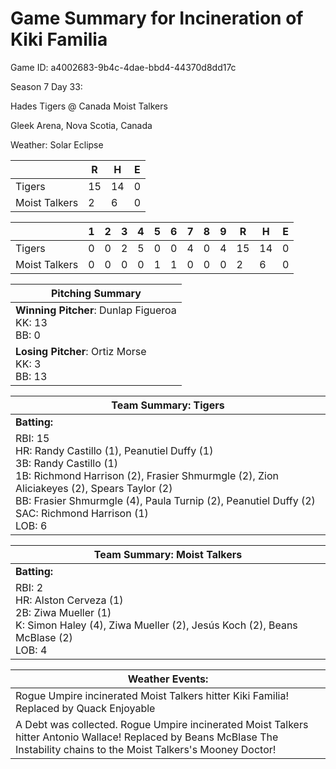 # Game Summary for Incineration of Kiki Familia

Game ID: a4002683-9b4c-4dae-bbd4-44370d8dd17c

Season 7 Day 33:

Hades Tigers @ Canada Moist Talkers

Gleek Arena, Nova Scotia, Canada

Weather: Solar Eclipse



|  | R | H | E |
| --- | --- | --- | --- |
| Tigers |  15 |  14 |   0 | 
| Moist Talkers |   2 |   6 |   0 | 


|  |   1 |   2 |   3 |   4 |   5 |   6 |   7 |   8 |   9 |  R | H | E |
| --- | --- | --- | --- | --- | --- | --- | --- | --- | --- | --- | --- | --- |
| Tigers |   0 |   0 |   2 |   5 |   0 |   0 |   4 |   0 |   4 |  15 |  14 |   0 | 
| Moist Talkers |   0 |   0 |   0 |   0 |   1 |   1 |   0 |   0 |   0 |   2 |   6 |   0 | 


| Pitching Summary |
| --- |
| **Winning Pitcher**: Dunlap Figueroa<br />KK: 13<br />BB: 0 |
| **Losing Pitcher**: Ortiz Morse<br />KK: 3<br />BB: 13 |


| Team Summary: Tigers |
| --- |
| **Batting:** |
| RBI: 15 <br />HR: Randy Castillo (1), Peanutiel Duffy (1) <br />3B: Randy Castillo (1) <br />1B: Richmond Harrison (2), Frasier Shmurmgle (2), Zion Aliciakeyes (2), Spears Taylor (2) <br />BB: Frasier Shmurmgle (4), Paula Turnip (2), Peanutiel Duffy (2) <br />SAC: Richmond Harrison (1) <br />LOB: 6 |


| Team Summary: Moist Talkers |
| --- |
| **Batting:** |
| RBI: 2 <br />HR: Alston Cerveza (1) <br />2B: Ziwa Mueller (1) <br />K: Simon Haley (4), Ziwa Mueller (2), Jesús Koch (2), Beans McBlase (2) <br />LOB: 4 |


| **Weather Events:** |
| --- |
| Rogue Umpire incinerated Moist Talkers hitter Kiki Familia! Replaced by Quack Enjoyable |
| A Debt was collected. Rogue Umpire incinerated Moist Talkers hitter Antonio Wallace! Replaced by Beans McBlase The Instability chains to the Moist Talkers's Mooney Doctor! |

